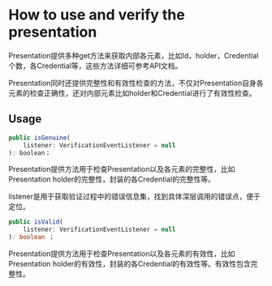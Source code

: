 ﻿# How to use and verify the presentation

Presentation提供多种get方法来获取内部各元素，比如Id，holder，Credential个数，各Credential等，这些方法详细可参考API文档。

Presentation同时还提供完整性和有效性检查的方法，不仅对Presentation自身各元素的检查正确性，还对内部元素比如holder和Credential进行了有效性检查。

## Usage

```typescript
public isGenuine(
	listener: VerificationEventListener = null
): boolean；
```

Presentation提供方法用于检查Presentation以及各元素的完整性，比如Presentation holder的完整性，封装的各Credential的完整性等。

listener是用于获取验证过程中的错误信息集，找到具体深层调用的错误点，便于定位。

```typescript
public isValid(
	listener: VerificationEventListener = null
): boolean ；
```

Presentation提供方法用于检查Presentation以及各元素的有效性，比如Presentation holder的有效性，封装的各Credential的有效性等。有效性包含完整性。
